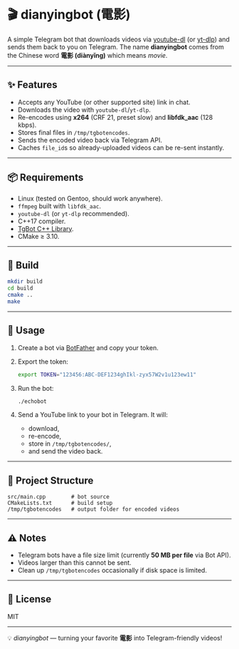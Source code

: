 # 🎬 dianyingbot (電影)

A simple Telegram bot that downloads videos via [youtube-dl](https://github.com/ytdl-org/youtube-dl) (or [yt-dlp](https://github.com/yt-dlp/yt-dlp)) and sends them back to you on Telegram.
The name **dianyingbot** comes from the Chinese word **電影 (diànyǐng)** which means *movie*.

---

## ✨ Features

* Accepts any YouTube (or other supported site) link in chat.
* Downloads the video with `youtube-dl`/`yt-dlp`.
* Re-encodes using **x264** (CRF 21, preset slow) and **libfdk\_aac** (128 kbps).
* Stores final files in `/tmp/tgbotencodes`.
* Sends the encoded video back via Telegram API.
* Caches `file_id`s so already-uploaded videos can be re-sent instantly.

---

## 📦 Requirements

* Linux (tested on Gentoo, should work anywhere).
* `ffmpeg` built with `libfdk_aac`.
* `youtube-dl` (or `yt-dlp` recommended).
* C++17 compiler.
* [TgBot C++ Library](https://github.com/reo7sp/tgbot-cpp).
* CMake ≥ 3.10.

---

## 🔧 Build

```bash
mkdir build
cd build
cmake ..
make
```

---

## 🚀 Usage

1. Create a bot via [BotFather](https://core.telegram.org/bots#botfather) and copy your token.
2. Export the token:

   ```bash
   export TOKEN="123456:ABC-DEF1234ghIkl-zyx57W2v1u123ew11"
   ```
3. Run the bot:

   ```bash
   ./echobot
   ```
4. Send a YouTube link to your bot in Telegram.
   It will:

   * download,
   * re-encode,
   * store in `/tmp/tgbotencodes/`,
   * and send the video back.

---

## 📂 Project Structure

```
src/main.cpp        # bot source
CMakeLists.txt      # build setup
/tmp/tgbotencodes   # output folder for encoded videos
```

---

## ⚠️ Notes

* Telegram bots have a file size limit (currently **50 MB per file** via Bot API).
* Videos larger than this cannot be sent.
* Clean up `/tmp/tgbotencodes` occasionally if disk space is limited.

---

## 📝 License

MIT

---

💡 *dianyingbot* — turning your favorite **電影** into Telegram-friendly videos!

